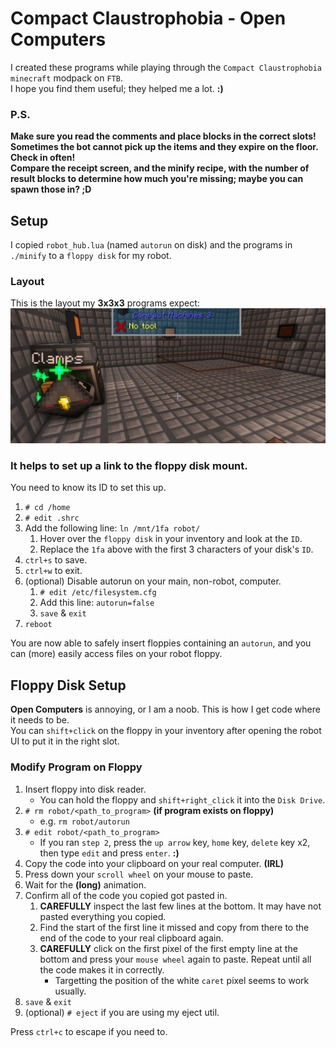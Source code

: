 # Compact Claustrophobia - Open Computers
I created these programs while playing through the `Compact Claustrophobia` `minecraft` modpack on `FTB`.  
I hope you find them useful; they helped me a lot. **:)**

### P.S.
**Make sure you read the comments and place blocks in the correct slots!**  
**Sometimes the bot cannot pick up the items and they expire on the floor. Check in often!**  
**Compare the receipt screen, and the minify recipe, with the number of result blocks to determine how much you're missing; maybe you can spawn those in? ;D**

## Setup
I copied `robot_hub.lua` (named `autorun` on disk) and the programs in `./minify` to a `floppy disk` for my robot.  

### Layout
This is the layout my **3x3x3** programs expect:  
![turtle is facing the cube, right corner, two blocks between them](./img/3x3x3-minifySetup.png "3x3x3-minifySetup")

### It helps to set up a link to the floppy disk mount.  
You need to know its ID to set this up.
1. `# cd /home`
2. `# edit .shrc`
3. Add the following line: `ln /mnt/1fa robot/`
    1. Hover over the `floppy disk` in your inventory and look at the `ID`.
    2. Replace the `1fa` above with the first 3 characters of your disk's `ID`.
4. `ctrl+s` to save.
5. `ctrl+w` to exit.
6. (optional) Disable autorun on your main, non-robot, computer.
   1. `# edit /etc/filesystem.cfg`
   2. Add this line: `autorun=false`
   3. `save` & `exit`
7. `reboot`  

You are now able to safely insert floppies containing an `autorun`, and you can (more) easily access files on your robot floppy.

## Floppy Disk Setup
**Open Computers** is annoying, or I am a noob. This is how I get code where it needs to be.  
You can `shift+click` on the floppy in your inventory after opening the robot UI to put it in the right slot.

### Modify Program on Floppy
1. Insert floppy into disk reader.
   - You can hold the floppy and `shift+right_click` it into the `Disk Drive`.
2. `# rm robot/<path_to_program>` **(if program exists on floppy)**
    - e.g. `rm robot/autorun`
3. `# edit robot/<path_to_program>`
    - If you ran `step 2`, press the `up arrow` key, `home` key, `delete` key x2, then type `edit` and press `enter`. **:)**
4. Copy the code into your clipboard on your real computer. **(IRL)**
5. Press down your `scroll wheel` on your mouse to paste.
6. Wait for the **(long)** animation.
7. Confirm all of the code you copied got pasted in.
   1. **CAREFULLY** inspect the last few lines at the bottom. It may have not pasted everything you copied.  
   2. Find the start of the first line it missed and copy from there to the end of the code to your real clipboard again.  
   3. **CAREFULLY** click on the first pixel of the first empty line at the bottom and press your `mouse wheel` again to paste. Repeat until all the code makes it in correctly.
      - Targetting the position of the white `caret` pixel seems to work usually.
8. `save` & `exit`
9.  (optional) `# eject` if you are using my eject util.

Press `ctrl+c` to escape if you need to.